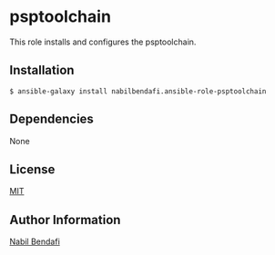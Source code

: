 psptoolchain
============

This role installs and configures the psptoolchain.

Installation
------------

```
$ ansible-galaxy install nabilbendafi.ansible-role-psptoolchain
```

Dependencies
------------

None

License
-------

[MIT](LICENSE.txt)

Author Information
------------------

[Nabil Bendafi](https://github.com/nabilbendafi)

